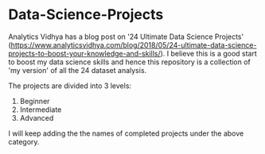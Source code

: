 # Data-Science-Projects  

Analytics Vidhya has a blog post on '24 Ultimate Data Science Projects' (https://www.analyticsvidhya.com/blog/2018/05/24-ultimate-data-science-projects-to-boost-your-knowledge-and-skills/). I believe this is a good start to boost my data science skills and hence this repository is a collection of 'my version' of all the 24 dataset analysis.
  
The projects are divided into 3 levels:  
1. Beginner  
2. Intermediate  
3. Advanced  

I will keep adding the the names of completed projects under the above category.  
